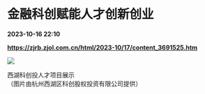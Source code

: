 # 金融科创赋能人才创新创业

**2023-10-16 22:10**

**https://zjrb.zjol.com.cn/html/2023-10/17/content_3691525.htm**

![](https://zjrb.zjol.com.cn/images/2023-10/17/zjrb2023101700007v01b003.jpg)

西湖科创投人才项目展示  
（图片由杭州西湖区科创股权投资有限公司提供）